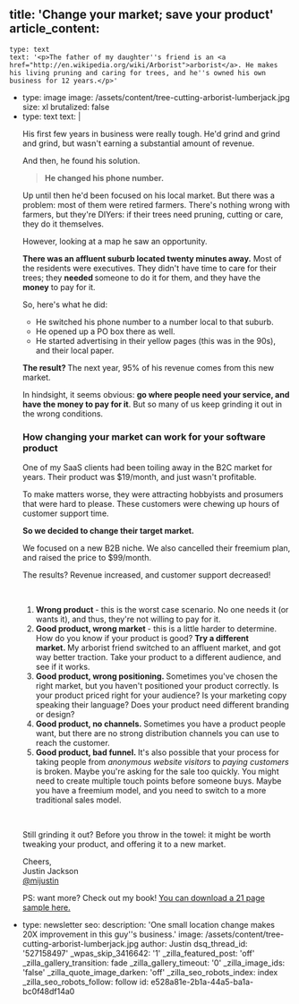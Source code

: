 title: 'Change your market; save your product'
article_content:
  -
    type: text
    text: '<p>The father of my daughter''s friend is an <a href="http://en.wikipedia.org/wiki/Arborist">arborist</a>. He makes his living pruning and caring for trees, and he''s owned his own business for 12 years.</p>'
  -
    type: image
    image: /assets/content/tree-cutting-arborist-lumberjack.jpg
    size: xl
    brutalized: false
  -
    type: text
    text: |
      <p>His first few years in business were really tough. He'd grind and grind and grind, but wasn't earning a substantial amount of revenue.</p><p>And then, he found his solution.</p><blockquote><p><strong>He changed his phone number.</strong></p></blockquote><p>Up until then he'd been focused on his&nbsp;local market. But there was a problem: most of them were retired farmers. There's nothing wrong with farmers, but they're DIYers:&nbsp;if their trees need pruning, cutting or care, they do it themselves.</p><p>However, looking at a map he saw an opportunity.</p><p><strong>There was an affluent suburb located twenty minutes away.</strong>&nbsp;Most of the residents were executives. They didn't have time to care for their trees; they <strong>needed&nbsp;</strong>someone to do it for them, and they have the <strong>money</strong>&nbsp;to pay for it.</p><p>So, here's what he did:</p><ul><li>He switched his phone number to a number local to that suburb.</li><li>He opened up a PO box there as well.&nbsp;</li><li>He started advertising in their yellow pages (this was in the 90s), and their local paper.<br></li></ul><p><strong>The result? </strong>The next year, 95% of his revenue comes from this new market.</p><p>In hindsight, it seems obvious: <strong>go where people need your service, and have the money to pay for it</strong>. But so many of us&nbsp;keep grinding it out in the wrong conditions.</p><h3>How changing your market can work for your software product</h3><p>One of my SaaS clients had been toiling away&nbsp;in the B2C market for years. Their product was $19/month, and just wasn't profitable.</p><p>To make matters worse, they were attracting hobbyists and prosumers that were hard to please. These customers were chewing up hours of customer support time.</p><p><strong>So we decided to change their target market.</strong>&nbsp;</p><p>We focused on a new B2B niche.&nbsp;We also cancelled their freemium plan, and raised the price to $99/month.&nbsp;</p><p>The results? Revenue increased, and customer support decreased!</p><p><br></p><ol><li><strong>Wrong product </strong>- this is the worst case scenario. No one needs it (or wants it), and thus, they're not willing to pay for it.</li><li><strong>Good product, wrong market </strong>- this is a little harder to determine. How do you know if your product is good? <strong>Try a different market.&nbsp;</strong>My arborist friend switched to an affluent market, and got way better traction. Take your product to a different audience, and see if it works.</li><li><strong>Good product, wrong positioning.&nbsp;</strong>Sometimes you've chosen the right market, but you haven't positioned your product correctly. Is your product&nbsp;priced right for your audience? Is your marketing copy speaking their language? Does your product need&nbsp;different branding or design?</li><li><strong>Good product, no channels.&nbsp;</strong>Sometimes you have a product people want, but there are no strong distribution&nbsp;channels you can use to reach the customer.</li><li><strong>Good product, bad funnel.&nbsp;</strong>It's also possible that your process&nbsp;for taking people from&nbsp;<em>anonymous website visitors&nbsp;</em>to&nbsp;<em>paying customers</em> is broken. Maybe you're asking for the sale too quickly. You might need to create multiple touch points before someone buys. Maybe you have a freemium model, and you need to switch to a more traditional sales model.</li></ol><p><br></p><p>Still grinding it out? Before you throw in the towel: it might be worth tweaking your product, and offering it to a new market.</p><p>Cheers,<br>
      Justin Jackson<br>
      <a href="http://twitter.com/mijustin">@mijustin</a></p><p>PS: want more? Check out my book!&nbsp;<a href="http://devmarketing.xyz">You can download a 21 page sample here.</a></p>
  -
    type: newsletter
seo:
  description: 'One small location change makes 20X improvement in this guy''s business.'
  image: /assets/content/tree-cutting-arborist-lumberjack.jpg
author: Justin
dsq_thread_id: '527158497'
_wpas_skip_3416642: '1'
_zilla_featured_post: 'off'
_zilla_gallery_transition: fade
_zilla_gallery_timeout: '0'
_zilla_image_ids: 'false'
_zilla_quote_image_darken: 'off'
_zilla_seo_robots_index: index
_zilla_seo_robots_follow: follow
id: e528a81e-2b1a-44a5-ba1a-bc0f48df14a0
